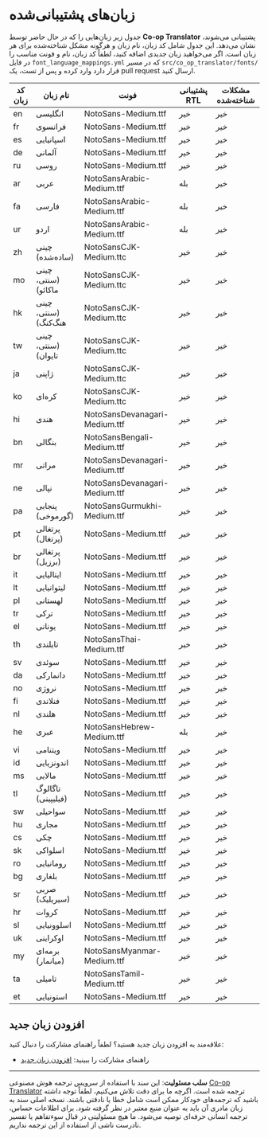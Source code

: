 <!--
CO_OP_TRANSLATOR_METADATA:
{
  "original_hash": "badae5ee6451cc1a6e367cfe5ba92efa",
  "translation_date": "2025-10-15T02:20:50+00:00",
  "source_file": "getting_started/supported-languages.md",
  "language_code": "fa"
}
-->
# زبان‌های پشتیبانی‌شده

جدول زیر زبان‌هایی را که در حال حاضر توسط **Co-op Translator** پشتیبانی می‌شوند، نشان می‌دهد. این جدول شامل کد زبان، نام زبان و هرگونه مشکل شناخته‌شده برای هر زبان است. اگر می‌خواهید زبان جدیدی اضافه کنید، لطفاً کد زبان، نام و فونت مناسب را در فایل `font_language_mappings.yml` که در مسیر `src/co_op_translator/fonts/` قرار دارد وارد کرده و پس از تست، یک pull request ارسال کنید.

| کد زبان      | نام زبان                | فونت                              | پشتیبانی RTL | مشکلات شناخته‌شده |
|--------------|------------------------|-----------------------------------|--------------|-------------------|
| en           | انگلیسی                | NotoSans-Medium.ttf               | خیر          | خیر              |
| fr           | فرانسوی                | NotoSans-Medium.ttf               | خیر          | خیر              |
| es           | اسپانیایی              | NotoSans-Medium.ttf               | خیر          | خیر              |
| de           | آلمانی                 | NotoSans-Medium.ttf               | خیر          | خیر              |
| ru           | روسی                   | NotoSans-Medium.ttf               | خیر          | خیر              |
| ar           | عربی                   | NotoSansArabic-Medium.ttf         | بله          | خیر              |
| fa           | فارسی                  | NotoSansArabic-Medium.ttf         | بله          | خیر              |
| ur           | اردو                   | NotoSansArabic-Medium.ttf         | بله          | خیر              |
| zh           | چینی (ساده‌شده)        | NotoSansCJK-Medium.ttc            | خیر          | خیر              |
| mo           | چینی (سنتی، ماکائو)    | NotoSansCJK-Medium.ttc            | خیر          | خیر              |
| hk           | چینی (سنتی، هنگ‌کنگ)   | NotoSansCJK-Medium.ttc            | خیر          | خیر              |
| tw           | چینی (سنتی، تایوان)    | NotoSansCJK-Medium.ttc            | خیر          | خیر              |
| ja           | ژاپنی                  | NotoSansCJK-Medium.ttc            | خیر          | خیر              |
| ko           | کره‌ای                 | NotoSansCJK-Medium.ttc            | خیر          | خیر              |
| hi           | هندی                   | NotoSansDevanagari-Medium.ttf     | خیر          | خیر              |
| bn           | بنگالی                 | NotoSansBengali-Medium.ttf        | خیر          | خیر              |
| mr           | مراتی                  | NotoSansDevanagari-Medium.ttf     | خیر          | خیر              |
| ne           | نپالی                  | NotoSansDevanagari-Medium.ttf     | خیر          | خیر              |
| pa           | پنجابی (گورموخی)       | NotoSansGurmukhi-Medium.ttf       | خیر          | خیر              |
| pt           | پرتغالی (پرتغال)       | NotoSans-Medium.ttf               | خیر          | خیر              |
| br           | پرتغالی (برزیل)        | NotoSans-Medium.ttf               | خیر          | خیر              |
| it           | ایتالیایی              | NotoSans-Medium.ttf               | خیر          | خیر              |
| lt           | لیتوانیایی             | NotoSans-Medium.ttf               | خیر          | خیر              |
| pl           | لهستانی                | NotoSans-Medium.ttf               | خیر          | خیر              |
| tr           | ترکی                   | NotoSans-Medium.ttf               | خیر          | خیر              |
| el           | یونانی                 | NotoSans-Medium.ttf               | خیر          | خیر              |
| th           | تایلندی                | NotoSansThai-Medium.ttf           | خیر          | خیر              |
| sv           | سوئدی                  | NotoSans-Medium.ttf               | خیر          | خیر              |
| da           | دانمارکی               | NotoSans-Medium.ttf               | خیر          | خیر              |
| no           | نروژی                  | NotoSans-Medium.ttf               | خیر          | خیر              |
| fi           | فنلاندی                | NotoSans-Medium.ttf               | خیر          | خیر              |
| nl           | هلندی                  | NotoSans-Medium.ttf               | خیر          | خیر              |
| he           | عبری                   | NotoSansHebrew-Medium.ttf         | بله          | خیر              |
| vi           | ویتنامی                | NotoSans-Medium.ttf               | خیر          | خیر              |
| id           | اندونزیایی             | NotoSans-Medium.ttf               | خیر          | خیر              |
| ms           | مالایی                 | NotoSans-Medium.ttf               | خیر          | خیر              |
| tl           | تاگالوگ (فیلیپینی)     | NotoSans-Medium.ttf               | خیر          | خیر              |
| sw           | سواحیلی                 | NotoSans-Medium.ttf               | خیر          | خیر              |
| hu           | مجاری                  | NotoSans-Medium.ttf               | خیر          | خیر              |
| cs           | چکی                    | NotoSans-Medium.ttf               | خیر          | خیر              |
| sk           | اسلواکی                | NotoSans-Medium.ttf               | خیر          | خیر              |
| ro           | رومانیایی              | NotoSans-Medium.ttf               | خیر          | خیر              |
| bg           | بلغاری                 | NotoSans-Medium.ttf               | خیر          | خیر              |
| sr           | صربی (سیریلیک)         | NotoSans-Medium.ttf               | خیر          | خیر              |
| hr           | کروات                   | NotoSans-Medium.ttf               | خیر          | خیر              |
| sl           | اسلوونیایی             | NotoSans-Medium.ttf               | خیر          | خیر              |
| uk           | اوکراینی               | NotoSans-Medium.ttf               | خیر          | خیر              |
| my           | برمه‌ای (میانمار)      | NotoSansMyanmar-Medium.ttf        | خیر          | خیر              |
| ta           | تامیلی                 | NotoSansTamil-Medium.ttf          | خیر          | خیر              |
| et           | استونیایی              | NotoSans-Medium.ttf               | خیر          | خیر              |

## افزودن زبان جدید

علاقه‌مند به افزودن زبان جدید هستید؟ لطفاً راهنمای مشارکت را دنبال کنید:

- راهنمای مشارکت را ببینید: [افزودن زبان جدید](../CONTRIBUTING.md#contribute-a-new-language)

---

**سلب مسئولیت**:
این سند با استفاده از سرویس ترجمه هوش مصنوعی [Co-op Translator](https://github.com/Azure/co-op-translator) ترجمه شده است. اگرچه ما برای دقت تلاش می‌کنیم، لطفاً توجه داشته باشید که ترجمه‌های خودکار ممکن است شامل خطا یا نادقتی باشند. نسخه اصلی سند به زبان مادری آن باید به عنوان منبع معتبر در نظر گرفته شود. برای اطلاعات حساس، ترجمه انسانی حرفه‌ای توصیه می‌شود. ما هیچ مسئولیتی در قبال سوءتفاهم یا تفسیر نادرست ناشی از استفاده از این ترجمه نداریم.